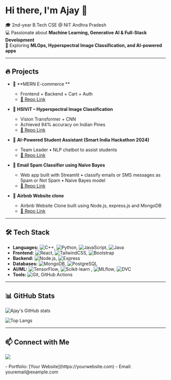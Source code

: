 # Hi there, I'm Ajay 👋

🎓 2nd-year B.Tech CSE @ NIT Andhra Pradesh  
💻 Passionate about **Machine Learning, Generative AI & Full-Stack Development**  
🚀 Exploring **MLOps, Hyperspectral Image Classification, and AI-powered apps**

---

## 🔥 Projects
- 🛒 **MERN E-commerce **
  - Frontend + Backend + Cart + Auth
  - [🔗 Repo Link](https://github.com/Ajay-Kumar-Prasad/ECOMMERCE-WEBSITE)

- 🌈 **HSIViT – Hyperspectral Image Classification**
  - Vision Transformer + CNN
  - Achieved 94% accuracy on Indian Pines
  - [🔗 Repo Link]()

- 🤖 **AI-Powered Student Assistant (Smart India Hackathon 2024)**
  - Team Leader • NLP chatbot to assist students
  - [🔗 Repo Link]()
    
- 🤖 **Email Spam Classifier using Naive Bayes**
  -  Web app built with Streamlit • classify emails or SMS messages as Spam or Not Spam • Naive Bayes model 
  - [🔗 Repo Link](https://github.com/Ajay-Kumar-Prasad/Email_Spam_Classifier_using_Naive_Bayes)

- 🤖 **Airbnb Website clone**
  -  Airbnb Website Clone built using Node.js, express.js and MongoDB
  - [🔗 Repo Link](https://github.com/Ajay-Kumar-Prasad/MyMegaProject)
---

## 🛠️ Tech Stack
- **Languages:** ![C++](https://img.shields.io/badge/C++-00599C?style=for-the-badge&logo=cplusplus&logoColor=white), ![Python](https://img.shields.io/badge/Python-3776AB?style=for-the-badge&logo=python&logoColor=white), ![JavaScript](https://img.shields.io/badge/JavaScript-F7DF1E?style=for-the-badge&logo=javascript&logoColor=black), ![Java](https://img.shields.io/badge/Java-ED8B00?style=for-the-badge&logo=openjdk&logoColor=white)
- **Frontend:** ![React](https://img.shields.io/badge/React-20232A?style=for-the-badge&logo=react&logoColor=61DAFB), ![TailwindCSS](https://img.shields.io/badge/Tailwind_CSS-38B2AC?style=for-the-badge&logo=tailwind-css&logoColor=white), ![Bootstrap](https://img.shields.io/badge/Bootstrap-7952B3?style=for-the-badge&logo=bootstrap&logoColor=white) 
- **Backend:** ![Node.js](https://img.shields.io/badge/Node.js-339933?style=for-the-badge&logo=nodedotjs&logoColor=white), ![Express](https://img.shields.io/badge/Express-000000?style=for-the-badge&logo=express&logoColor=white)
- **Databases:** ![MongoDB](https://img.shields.io/badge/MongoDB-47A248?style=for-the-badge&logo=mongodb&logoColor=white), ![PostgreSQL](https://img.shields.io/badge/PostgreSQL-316192?style=for-the-badge&logo=postgresql&logoColor=white)
- **AI/ML:** ![TensorFlow](https://img.shields.io/badge/TensorFlow-FF6F00?style=for-the-badge&logo=tensorflow&logoColor=white), ![Scikit-learn](https://img.shields.io/badge/scikit--learn-F7931E?style=for-the-badge&logo=scikit-learn&logoColor=white) , ![MLflow](https://img.shields.io/badge/MLflow-0194E2?style=for-the-badge&logo=mlflow&logoColor=white), ![DVC](https://img.shields.io/badge/DVC-945DD6?style=for-the-badge&logo=dataversioncontrol&logoColor=white)
- **Tools:** ![Git](https://img.shields.io/badge/Git-F05032?style=for-the-badge&logo=git&logoColor=white), GitHub Actions

---

## 📊 GitHub Stats
![Ajay's GitHub stats](https://github-readme-stats.vercel.app/api?username=yourusername&show_icons=true&theme=radical)

![Top Langs](https://github-readme-stats.vercel.app/api/top-langs/?username=yourusername&layout=compact&theme=radical)

---

## 📫 Connect with Me
<p align="left">
  <a href="https://www.linkedin.com/in/Ajay-kumar-prasad-744b54287/" target="_blank">
    <img src="https://img.shields.io/badge/LinkedIn-0A66C2?style=for-the-badge&logo=linkedin&logoColor=white"/>
  </a>
</p>
- Portfolio: [Your Website](https://yourwebsite.com)  
- Email: youremail@example.com


<!--
**Ajay-Kumar-Prasad/Ajay-Kumar-Prasad** is a ✨ _special_ ✨ repository because its `README.md` (this file) appears on your GitHub profile.

Here are some ideas to get you started:

- 🔭 I’m currently working on ...
- 🌱 I’m currently learning ...
- 👯 I’m looking to collaborate on ...
- 🤔 I’m looking for help with ...
- 💬 Ask me about ...
- 📫 How to reach me: ...
- 😄 Pronouns: ...
- ⚡ Fun fact: ...
-->
